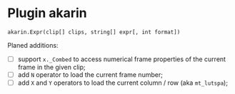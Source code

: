 Plugin akarin
=============

`akarin.Expr(clip[] clips, string[] expr[, int format])`

Planed additions:
- [ ] support `x._Combed` to access numerical frame properties of the current frame in the given clip;
- [ ] add `N` operator to load the current frame number;
- [ ] add `X` and `Y` operators to load the current column / row (aka `mt_lutspa`);
